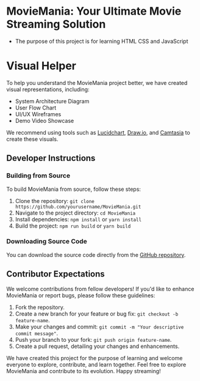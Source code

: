 # MovieMania: Your Ultimate Movie Streaming Solution
- The purpose of this project is for learning HTML CSS and JavaScript

# Visual Helper

To help you understand the MovieMania project better, we have created visual representations, including:

- System Architecture Diagram
- User Flow Chart
- UI/UX Wireframes
- Demo Video Showcase

We recommend using tools such as [Lucidchart](https://www.lucidchart.com/), [Draw.io](https://draw.io/), and [Camtasia](https://www.techsmith.com/video-editor.html) to create these visuals.

## Developer Instructions

### Building from Source

To build MovieMania from source, follow these steps:

1. Clone the repository: `git clone https://github.com/yourusername/MovieMania.git`
2. Navigate to the project directory: `cd MovieMania`
3. Install dependencies: `npm install` or `yarn install`
4. Build the project: `npm run build` or `yarn build`

### Downloading Source Code

You can download the source code directly from the [GitHub repository](https://github.com/KennethRobert1/Movie-Mania).

## Contributor Expectations

We welcome contributions from fellow developers! If you'd like to enhance MovieMania or report bugs, please follow these guidelines:

1. Fork the repository.
2. Create a new branch for your feature or bug fix: `git checkout -b feature-name`.
3. Make your changes and commit: `git commit -m "Your descriptive commit message"`.
4. Push your branch to your fork: `git push origin feature-name`.
5. Create a pull request, detailing your changes and enhancements.

We have created this project for the purpose of learning and welcome everyone to explore, contribute, and learn together. Feel free to explore MovieMania and contribute to its evolution. Happy streaming!
